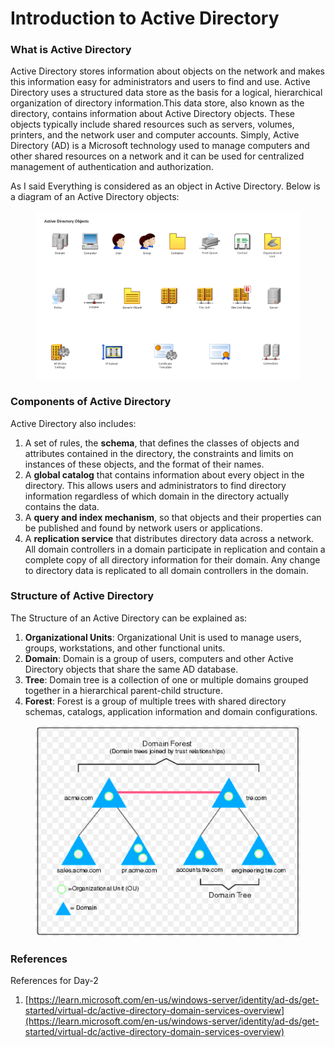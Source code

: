 # Introduction to Active Directory

### What is Active Directory

Active Directory stores information about objects on the network and makes this information easy for administrators and users to find and use. Active Directory uses a structured data store as the basis for a logical, hierarchical organization of directory information.This data store, also known as the directory, contains information about Active Directory objects. These objects typically include shared resources such as servers, volumes, printers, and the network user and computer accounts. Simply, Active Directory (AD) is a Microsoft technology used to manage computers and other shared resources on a network and it can be used for centralized management of authentication and authorization.

As I said Everything is considered as an object in Active Directory. Below is a diagram of an Active Directory objects:&#x20;

<figure><img src=".gitbook/assets/Computers-and-Networks-Design_Elements-Active-Directory (1).png" alt=""><figcaption></figcaption></figure>

### Components of Active Directory

Active Directory also includes:

1. A set of rules, the **schema**, that defines the classes of objects and attributes contained in the directory, the constraints and limits on instances of these objects, and the format of their names.
2. A **global catalog** that contains information about every object in the directory. This allows users and administrators to find directory information regardless of which domain in the directory actually contains the data.
3. A **query and index mechanism**, so that objects and their properties can be published and found by network users or applications.
4. A **replication service** that distributes directory data across a network. All domain controllers in a domain participate in replication and contain a complete copy of all directory information for their domain. Any change to directory data is replicated to all domain controllers in the domain.

### Structure of Active Directory

The Structure of an Active Directory can be explained as:

1. **Organizational Units**: Organizational Unit is used to manage users, groups, workstations, and other functional units.
2. **Domain**: Domain is a group of users, computers and other Active Directory objects that share the same AD database.
3. **Tree**: Domain tree is a collection of one or multiple domains grouped together in a hierarchical parent-child structure.
4. **Forest**: Forest is a group of multiple trees with shared directory schemas, catalogs, application information and domain configurations.

<figure><img src=".gitbook/assets/structure.png" alt=""><figcaption></figcaption></figure>

### References

References for Day-2

1. [https://learn.microsoft.com/en-us/windows-server/identity/ad-ds/get-started/virtual-dc/active-directory-domain-services-overview](https://learn.microsoft.com/en-us/windows-server/identity/ad-ds/get-started/virtual-dc/active-directory-domain-services-overview)
